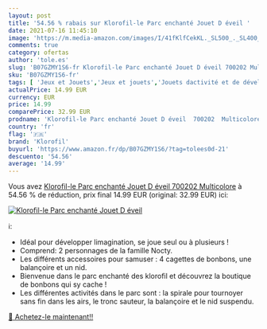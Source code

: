 ```yaml
---
layout: post
title: '54.56 % rabais sur Klorofil-le Parc enchanté Jouet D éveil '
date: 2021-07-16 11:45:10
image: 'https://m.media-amazon.com/images/I/41fKlfCekKL._SL500_._SL400_.jpg'
comments: true
category: ofertas
author: 'tole.es'
slug: 'B07GZMY1S6-fr Klorofil-le Parc enchanté Jouet D éveil 700202 Multicolore'
sku: 'B07GZMY1S6-fr'
tags: [ 'Jeux et Jouets','Jeux et jouets','Jouets dactivité et de développement','Jouets déveil et 1er âge','klorofil', ]
actualPrice: 14.99 EUR
currency: EUR
price: 14.99
comparePrice: 32.99 EUR
prodname: 'Klorofil-le Parc enchanté Jouet D éveil  700202  Multicolore'
country: 'fr'
flag: '🇫🇷'
brand: 'Klorofil'
buyurl: 'https://www.amazon.fr/dp/B07GZMY1S6/?tag=tolees0d-21'
descuento: '54.56'
average: '14.99'
---
```


Vous avez [Klorofil-le Parc enchanté Jouet D éveil  700202  Multicolore](https://www.amazon.fr/dp/B07GZMY1S6/?tag=tolees0d-21)  à  54.56 % de réduction, prix final  14.99 EUR (original: 32.99 EUR) ici:

[![Klorofil-le Parc enchanté Jouet D éveil ](https://m.media-amazon.com/images/I/41fKlfCekKL._SL500_._SL400_.jpg)](https://www.amazon.fr/dp/B07GZMY1S6/?tag=tolees0d-21)

ℹ️:

- Idéal pour développer limagination, se joue seul ou à plusieurs !
- Comprend: 2 personnages de la famille Nocty.
- Les différents accessoires pour samuser : 4 cagettes de bonbons, une balançoire et un nid.
- Bienvenue dans le parc enchanté des klorofil et découvrez la boutique de bonbons qui sy cache !
- Les différentes activités dans le parc sont : la spirale pour tournoyer sans fin dans les airs, le tronc sauteur, la balançoire et le nid suspendu.

[🛒 Achetez-le maintenant!!](https://www.amazon.fr/dp/B07GZMY1S6/?tag=tolees0d-21)
